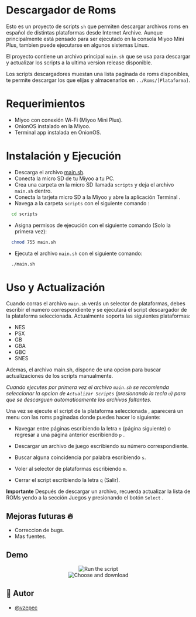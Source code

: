 
# Descargador de Roms

Esto es un proyecto de scripts `sh` que permiten descargar archivos roms en español de distintas plataformas desde Internet Archive. Aunque principalmente está pensado para ser ejecutado en la consola Miyoo Mini Plus, tambien puede ejecutarse en algunos sistemas Linux.

El proyecto contiene un archivo principal `main.sh` que se usa para descargar y actualizar los scripts a la ultima version release disponible. 

Los scripts descargadores muestan una lista paginada de roms disponibles, te permite descargar los que elijas y almacenarlos en `../Roms/[Plataforma]`.

# Requerimientos 

* Miyoo con conexión Wi-Fi (Miyoo Mini Plus).
* OnionOS instalado en la Miyoo.
* Terminal app instalada en OnionOS.

# Instalación y Ejecución 

* Descarga el archivo [main.sh](https://github.com/vzepec/miyoo_downloader_spanish/releases/download/v1.0.0/main.sh).
* Conecta la micro SD de tu Miyoo a tu PC.
* Crea una carpeta en la micro SD llamada `scripts` y deja el archivo `main.sh` dentro.
* Conecta la tarjeta micro SD a la Miyoo y abre la aplicación Terminal .
* Navega a la carpeta `scripts` con el siguiente comando :
```bash
  cd scripts
```
* Asigna permisos de ejecución con el siguiente comando (Solo la primera vez): 
```bash
  chmod 755 main.sh
```

* Ejecuta el archivo `main.sh` con el siguiente comando:
```bash
  ./main.sh
```
# Uso y Actualización

Cuando corras el archivo `main.sh` verás un selector de plataformas, debes escribir el numero correspondiente y se ejecutará el script descargador de la plataforma seleccionada.
Actualmente soporta las siguientes plataformas:

- NES
- PSX
- GB
- GBA
- GBC
- SNES

Ademas, el archivo main.sh, dispone de una opcion para buscar actualizaciones de los scripts manualmente.

*Cuando ejecutes por primera vez el archivo `main.sh` se recomienda seleccionar la opcion de `Actualizar Scripts` (presionando la tecla `u`) para que se descarguen automaticamente los archivos faltantes.*


Una vez se ejecute el script de la plataforma seleccionada , aparecerá un menu con las roms paginadas donde puedes hacer lo siguiente:

- Navegar entre páginas escribiendo la letra `n` (página siguiente) o regresar a una página anterior escribiendo `p` .

- Descargar un archivo de juego escribiendo su número correspondiente. 

- Buscar alguna coincidencia por palabra escribiendo `s`.
  
- Voler al selector de plataformas escribiendo `m`.
 
- Cerrar el script escribiendo la letra `q` (Salir).
 
**Importante** Después de descargar un archivo, recuerda actualizar la lista de ROMs yendo a la sección Juegos y presionando el botón `Select` . 

## Mejoras futuras  🔥

* Correccion de bugs.
* Mas fuentes.

## Demo

<div align="center">
  <img src="/Gifs/GIF_1.gif" alt="Run the script">
</div>

<div align="center">
  <img src="/Gifs/GIF_2.gif" alt="Choose and download">
</div>


## 🚀 Autor

- [@vzepec](https://github.com/vzepec)
